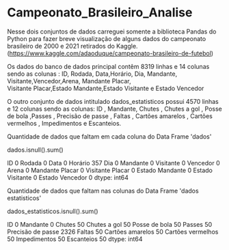 # Campeonato_Brasileiro_Analise

Nesse dois conjuntos de dados carreguei somente a biblioteca Pandas do Python para fazer breve visualização de alguns dados do campeonato brasileiro de 2000 e 2021 retirados
do Kaggle. (https://www.kaggle.com/adaoduque/campeonato-brasileiro-de-futebol)

 
Os dados do banco de dados principal contêm 8319 linhas e 14 colunas sendo as colunas : ID, Rodada, Data,Horário, Dia, Mandante, Visitante,Vencedor,Arena, Mandante Placar, 	
Visitante Placar,Estado Mandante,Estado Visitante e Estado Vencedor

O outro conjunto de  dados intitulado dados_estatisticos possui 4570 linhas e 12 colunas sendo as colunas:
ID ,	Mandante, 	Chutes ,	Chutes a gol ,	Posse de bola 	,Passes ,	Precisão de passe ,	Faltas ,	Cartões amarelos ,	Cartões vermelhos ,	Impedimentos e 	Escanteios.

 Quantidade de dados que faltam em cada coluna do Data Frame 'dados'

dados.isnull().sum()

ID                    0
Rodada                0
Data                  0
Horário             357
Dia                   0
Mandante              0
Visitante             0
Vencedor              0
Arena                 0
Mandante Placar       0
Visitante Placar      0
Estado Mandante       0
Estado Visitante      0
Estado Vencedor       0
dtype: int64

Quantidade de dados que faltam nas colunas do Data Frame 'dados estatisticos'

dados_estatisticos.isnull().sum()

ID                      0
Mandante                0
Chutes                 50
Chutes a gol           50
Posse de bola          50
Passes                 50
Precisão de passe    2326
Faltas                 50
Cartões amarelos       50
Cartões vermelhos      50
Impedimentos           50
Escanteios             50
dtype: int64



